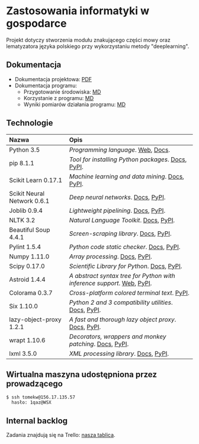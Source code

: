 # Zastosowania informatyki w gospodarce

Projekt dotyczy stworzenia modułu znakującego części mowy oraz lematyzatora języka polskiego przy wykorzystaniu metody "deeplearning".


## Dokumentacja
- Dokumentacja projektowa: [PDF](docs/report.pdf)
- Dokumentacja programu:
  - Przygotowanie środowiska: [MD](docs/installation.md)
  - Korzystanie z programu: [MD](docs/usage.md)
  - Wyniki pomiarów działania programu: [MD](docs/results.md)

## Technologie
| Nazwa | Opis |
|:------|:-----|
| Python 3.5 | *Programming language*. [Web](https://www.python.org/), [Docs](http://docs.python.org/3.5/). |
| pip 8.1.1 | *Tool for installing Python packages*. [Docs](https://pip.pypa.io/en/stable/), [PyPI](https://pypi.python.org/pypi/pip). |
| Scikit Learn 0.17.1 | *Machine learning and data mining*. [Docs](http://http://scikit-learn.org/0.17/documentation.html), [PyPI](https://pypi.python.org/pypi/scikit-learn/0.17.1). |
| Scikit Neural Network 0.6.1 | *Deep neural networks*. [Docs](https://scikit-neuralnetwork.readthedocs.org/en/latest/), [PyPI](https://pypi.python.org/pypi/scikit-neuralnetwork/0.6.1). |
| Joblib 0.9.4 | *Lightweight pipelining*. [Docs](https:/pythonhosted.org/joblib/), [PyPI](https://pypi.python.org/pypi/joblib/0.9.4). |
| NLTK 3.2 | *Natural Language Toolkit*. [Docs](http://www.nltk.org), [PyPI](https://pypi.python.org/pypi/nltk/3.2). |
| Beautiful Soup 4.4.1 | *Screen-scraping library*. [Docs](https://www.crummy.com/software/BeautifulSoup/bs4/doc/), [PyPI](https://pypi.python.org/pypi/beautifulsoup4/4.4.1). |
| Pylint 1.5.4 | *Python code static checker*. [Docs](http://www.pylint.org), [PyPI](https://pypi.python.org/pypi/pylint/1.5.4). |
| Numpy 1.11.0 | *Array processing*. [Docs](http://www.numpy.org), [PyPI](https://pypi.python.org/pypi/numpy/1.11.0). |
| Scipy 0.17.0 | *Scientific Library for Python*. [Docs](http://www.scipy.org), [PyPI](https://pypi.python.org/pypi/scipy/0.17.0). |
| Astroid 1.4.4 | *A abstract syntax tree for Python with inference support*. [Web](https://www.astroid.org/), [PyPI](https://pypi.python.org/pypi/astroid/1.4.4). |
| Colorama 0.3.7 | *Cross-platform colored terminal text*. [PyPI](https://pypi.python.org/pypi/colorama). |
| Six 1.10.0 | *Python 2 and 3 compatibility utilities*. [Docs](http://pythonhosted.org/six/), [PyPI](https://pypi.python.org/pypi/six/1.10.0). |
| lazy-object-proxy 1.2.1 | *A fast and thorough lazy object proxy*. [Docs](http://python-lazy-object-proxy.readthedocs.io/en/latest/), [PyPI](https://pypi.python.org/pypi/lazy-object-proxy/1.2.1). |
| wrapt 1.10.6 | *Decorators, wrappers and monkey patching*. [Docs](http://wrapt.readthedocs.io/en/latest/), [PyPI](https://pypi.python.org/pypi/wrapt/1.10.6). |
| lxml 3.5.0 | *XML processing library*. [Docs](http://lxml.de/index.html#documentation), [PyPI](https://pypi.python.org/pypi/lxml/3.5.0). |


## Wirtualna maszyna udostępniona przez prowadzącego

    $ ssh tomekw@156.17.135.57
      hasło: 1qaz@WSX


## Internal backlog
Zadania znajdują się na Trello: [nasza tablica](https://trello.com/b/XU09b2u5/zastosowanie-informatyki-w-gospodarce-projekt-deeplearning-lematyzacja-pos-tagging).
